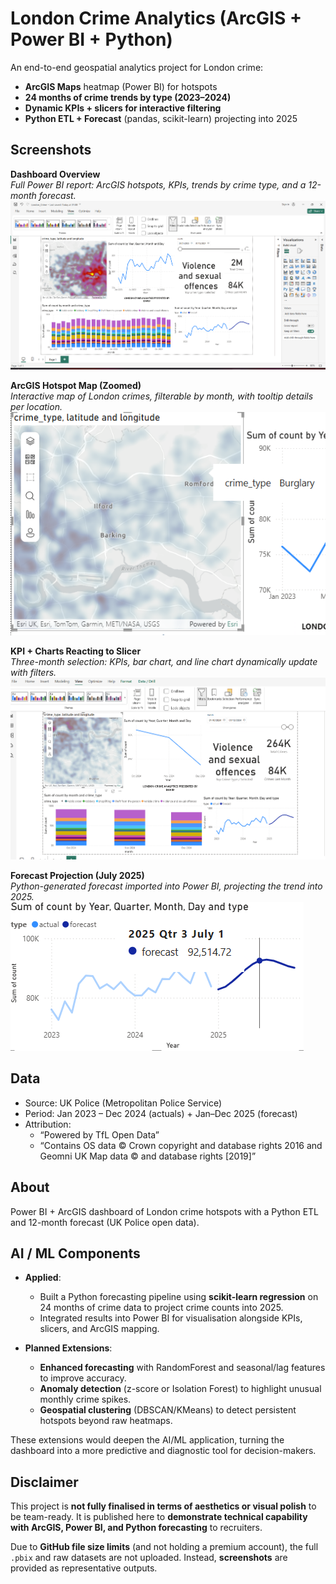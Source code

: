 # London Crime Analytics (ArcGIS + Power BI + Python)

An end-to-end geospatial analytics project for London crime:
- **ArcGIS Maps** heatmap (Power BI) for hotspots
- **24 months of crime trends by type (2023–2024)**
- **Dynamic KPIs + slicers for interactive filtering**
- **Python ETL + Forecast** (pandas, scikit-learn) projecting into 2025

## Screenshots

**Dashboard Overview**  
*Full Power BI report: ArcGIS hotspots, KPIs, trends by crime type, and a 12-month forecast.*  
![Dashboard Overview](screenshots/dashboard_plain.png)

**ArcGIS Hotspot Map (Zoomed)**  
*Interactive map of London crimes, filterable by month, with tooltip details per location.*  
![ArcGIS Zoom](screenshots/Heatmap.png)

**KPI + Charts Reacting to Slicer**  
*Three-month selection: KPIs, bar chart, and line chart dynamically update with filters.*  
![Slicer Reaction](screenshots/month_decrease.png)

**Forecast Projection (July 2025)**  
*Python-generated forecast imported into Power BI, projecting the trend into 2025.*  
![Forecast Projection](screenshots/forecast_crime.png)

## Data
- Source: UK Police (Metropolitan Police Service)  
- Period: Jan 2023 – Dec 2024 (actuals) + Jan–Dec 2025 (forecast)  
- Attribution:  
  - “Powered by TfL Open Data”  
  - “Contains OS data © Crown copyright and database rights 2016 and Geomni UK Map data © and database rights [2019]”  

## About
Power BI + ArcGIS dashboard of London crime hotspots with a Python ETL and 12-month forecast (UK Police open data).  

## AI / ML Components

- **Applied**:  
  - Built a Python forecasting pipeline using **scikit-learn regression** on 24 months of crime data to project crime counts into 2025.  
  - Integrated results into Power BI for visualisation alongside KPIs, slicers, and ArcGIS mapping.  

- **Planned Extensions**:  
  - **Enhanced forecasting** with RandomForest and seasonal/lag features to improve accuracy.  
  - **Anomaly detection** (z-score or Isolation Forest) to highlight unusual monthly crime spikes.  
  - **Geospatial clustering** (DBSCAN/KMeans) to detect persistent hotspots beyond raw heatmaps.  

These extensions would deepen the AI/ML application, turning the dashboard into a more predictive and diagnostic tool for decision-makers.

## Disclaimer
This project is **not fully finalised in terms of aesthetics or visual polish** to be team-ready. It is published here to **demonstrate technical capability with ArcGIS, Power BI, and Python forecasting** to recruiters.  

Due to **GitHub file size limits** (and not holding a premium account), the full `.pbix` and raw datasets are not uploaded. Instead, **screenshots** are provided as representative outputs.
